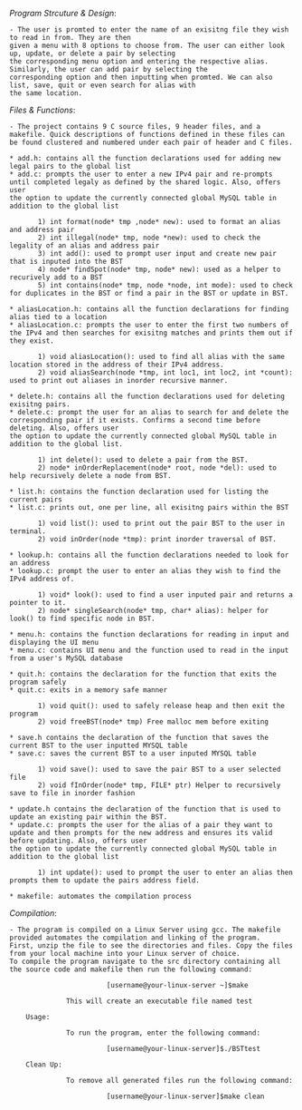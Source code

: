 *Program Strcuture & Design*:

   	- The user is promted to enter the name of an exisitng file they wish to read in from. They are then  
	given a menu with 8 options to choose from. The user can either look up, update, or delete a pair by selecting 
	the corresponding menu option and entering the respective alias. Similarly, the user can add pair by selecting the 
	corresponding option and then inputting when promted. We can also list, save, quit or even search for alias with 
	the same location.
 
*Files & Functions*: 
    
    - The project contains 9 C source files, 9 header files, and a makefile. Quick descriptions of functions defined in these files can
    be found clustered and numbered under each pair of header and C files.

    * add.h: contains all the function declarations used for adding new legal pairs to the global list
   	* add.c: prompts the user to enter a new IPv4 pair and re-prompts until completed legaly as defined by the shared logic. Also, offers user
    the option to update the currently connected global MySQL table in addition to the global list
           
           1) int format(node* tmp ,node* new): used to format an alias and address pair
           2) int illegal(node* tmp, node *new): used to check the legality of an alias and address pair
           3) int add(): used to prompt user input and create new pair that is inputed into the BST
           4) node* findSpot(node* tmp, node* new): used as a helper to recurively add to a BST
           5) int contains(node* tmp, node *node, int mode): used to check for duplicates in the BST or find a pair in the BST or update in BST.

    * aliasLocation.h: contains all the function declarations for finding alias tied to a location
   	* aliasLocation.c: prompts the user to enter the first two numbers of the IPv4 and then searches for exisitng matches and prints them out if they exist. 
           
           1) void aliasLocation(): used to find all alias with the same location stored in the address of their IPv4 address.
           2) void aliasSearch(node *tmp, int loc1, int loc2, int *count): used to print out aliases in inorder recursive manner.
           
    * delete.h: contains all the function declarations used for deleting exisitng pairs. 
    * delete.c: prompt the user for an alias to search for and delete the corresponding pair if it exists. Confirms a second time before deleting. Also, offers user
    the option to update the currently connected global MySQL table in addition to the global list.
    
           1) int delete(): used to delete a pair from the BST.
           2) node* inOrderReplacement(node* root, node *del): used to help recursively delete a node from BST.
           
    * list.h: contains the function declaration used for listing the current pairs
    * list.c: prints out, one per line, all exisitng pairs within the BST
    
           1) void list(): used to print out the pair BST to the user in terminal.
           2) void inOrder(node *tmp): print inorder traversal of BST.

    * lookup.h: contains all the function declarations needed to look for an address
    * lookup.c: prompt the user to enter an alias they wish to find the IPv4 address of.
    
           1) void* look(): used to find a user inputed pair and returns a pointer to it.
           2) node* singleSearch(node* tmp, char* alias): helper for look() to find specific node in BST.

    * menu.h: contains the function declarations for reading in input and displaying the UI menu
    * menu.c: contains UI menu and the function used to read in the input from a user's MySQL database
  	 
    * quit.h: contains the declaration for the function that exits the program safely
    * quit.c: exits in a memory safe manner
          
           1) void quit(): used to safely release heap and then exit the program
           2) void freeBST(node* tmp) Free malloc mem before exiting 

    * save.h contains the declaration of the function that saves the current BST to the user inputted MYSQL table 
    * save.c: saves the current BST to a user inputed MYSQL table
    
           1) void save(): used to save the pair BST to a user selected file
           2) void fInOrder(node* tmp, FILE* ptr) Helper to recursively save to file in inorder fashion

    * update.h contains the declaration of the function that is used to update an existing pair within the BST. 
    * update.c: prompts the user for the alias of a pair they want to update and then prompts for the new address and ensures its valid before updating. Also, offers user
    the option to update the currently connected global MySQL table in addition to the global list

           1) int update(): used to prompt the user to enter an alias then prompts them to update the pairs address field.

  	* makefile: automates the compilation process

*Compilation*:

    - The program is compiled on a Linux Server using gcc. The makefile provided automates the compilation and linking of the program. 
    First, unzip the file to see the directories and files. Copy the files from your local machine into your Linux server of choice. 
    To compile the program navigate to the src directory containing all the source code and makefile then run the following command:

	        	            [username@your-linux-server ~]$make

    		      This will create an executable file named test

    	Usage:

   			      To run the program, enter the following command:

	        	            [username@your-linux-server]$./BSTtest
   
   		Clean Up:

   			      To remove all generated files run the following command:

	        	            [username@your-linux-server]$make clean
